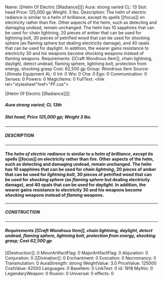 Name: [[Helm Of Electric [[Radiance]]]]
Aura: strong varied
CL: 13
Slot: head
Price: 125,000 gp
Weight: 3 lbs.
Description: The helm of electric radiance is similar to a helm of brilliance, except its spells [[focus]] on electricity rather than fire. Other aspects of the helm, such as detecting and damaging undead, remain unchanged. The helm has 10 sapphires that can be used for chain lightning, 20 pieces of amber that can be used for lightning bolt, 30 pieces of petrified wood that can be used for shocking sphere (as flaming sphere but dealing electricity damage), and 40 opals that can be used for daylight. In addition, the wearer gains resistance to electricity 30 and his weapons become shocking weapons instead of flaming weapons.
Requirements: [[Craft Wondrous Item]], chain lightning, daylight, detect undead, flaming sphere, lightning bolt, protection from energy, shocking grasp
Cost: 62,500 gp
Group: Wondrous Item
Source: Ultimate Equipment
AL: 0
Int: 0
Wis: 0
Cha: 0
Ego: 0
Communication: 0
Senses: 0
Powers: 0
MagicItems: 0
FullText: <link rel="stylesheet"href="PF.css"><div class="heading"><p class="alignleft">[[Helm Of Electric [[Radiance]]]]</p><div style="clear: both;"></div></div><div><h5><b>Aura </b>strong varied; <b>CL </b>13th</h5><h5><b>Slot </b>head; <b>Price </b>125,000 gp; <b>Weight </b>3 lbs.</h5></div><hr/><div><h5><b>DESCRIPTION</b></h5></div><hr/><div><h4><p>The <i>helm of electric radiance</i> is similar to a <i>helm of brilliance</i>, except its spells [[focus]] on electricity rather than fire. Other aspects of the helm, such as detecting and damaging undead, remain unchanged. The helm has 10 sapphires that can be used for <i>chain lightning</i>, 20 pieces of amber that can be used for <i>lightning bolt</i>, 30 pieces of petrified wood that can be used for <i><i>shocking</i> sphere</i> (as <i><i>flaming</i> sphere</i> but dealing electricity damage), and 40 opals that can be used for <i>daylight</i>. In addition, the wearer gains resistance to electricity 30 and his weapons become <i>shocking</i> weapons instead of <i>flaming</i> weapons.</p></h4></div><hr/><div><h5><b>CONSTRUCTION</b></h5></div><hr/><div><h5><b>Requirements </b>[[Craft Wondrous Item]], <i>chain lightning</i>, <i>daylight</i>, <i>detect undead</i>, <i>flaming sphere</i>, <i>lightning bolt</i>, <i>protection from energy</i>, <i>shocking grasp</i>; <b>Cost </b>62,500 gp</h5></div>
[[Destruction]]: 0
MinorArtifactFlag: 0
MajorArtifactFlag: 0
Abjuration: 0
Conjuration: 0
[[Divination]]: 0
Enchantment: 0
Evocation: 0
Necromancy: 0
Transmutation: 0
AuraStrength: strong
WeightValue: 3.0
PriceValue: 125000
CostValue: 62500
Languages: 0
BaseItem: 0
LinkText: 0
id: 1918
Mythic: 0
LegendaryWeapon: 0
Illusion: 0
Universal: 0
effects: 0
